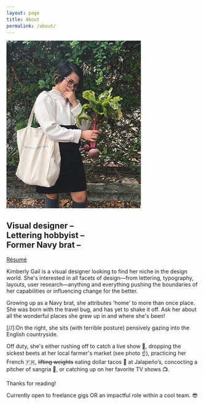 ```yaml
---
layout: page
title: About
permalink: /about/
---
```


<img src="/images/beetz_bykim.jpg" alt="about">

## Visual designer – <br> Lettering hobbyist – <br> Former Navy brat –

<a href="/assets/klosenara-2018-resume.pdf">Résumé</a>

Kimberly Gail is a visual designer looking to find her niche in the design world. She's interested in all facets of design—from lettering, typography, layouts, user research—anything and everything pushing the boundaries of her capabilities or influencing change for the better.

Growing up as a Navy brat, she attributes 'home' to more than once place. She was born with the travel bug, and has yet to shake it off. Ask her about all the wonderful places she grew up in and where she's been! 

[//]:On the right, she sits (with terrible posture) pensively gazing into the English countryside.

Off duty, she's either rushing off to catch a live show 🤟, dropping the sickest beets at her local farmer's market (see photo ☝️), practicing her French 🇫🇷, <s>lifting weights</s> eating dollar tacos 🌮 at Jalapeño&rsquo;s, concocting a pitcher of sangria 🍷, or catching up on her favorite TV shows 📺.

Thanks for reading!

Currently open to freelance gigs OR an impactful role within a cool team. 😎
